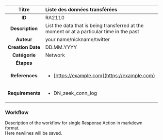 | Titre                       | Liste des données transférées         |
|:---------------------------:|:--------------------|
| **ID**                      | RA2110            |
| **Description**             | List the data that is being transferred at the moment or at a particular time in the past   |
| **Auteur**                  | your name/nickname/twitter        |
| **Creation Date**           | DD.MM.YYYY |
| **Catégorie**                | Network      |
| **Étapes**                   || 
| **References** |<ul><li>[https://example.com](https://example.com)</li></ul>|
| **Requirements** |<ul><li>DN_zeek_conn_log</li></ul>|

### Workflow

Description of the workflow for single Response Action in markdown format.  
Here newlines will be saved.
